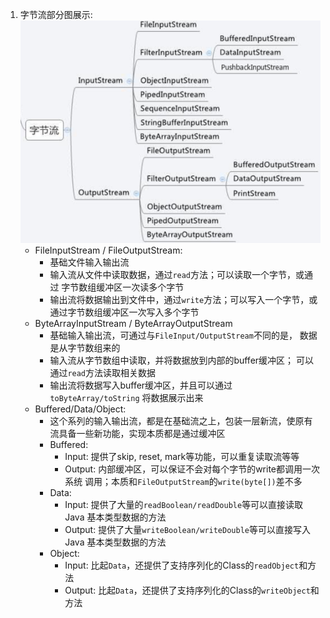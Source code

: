 1. 字节流部分图展示:
    ![ByteStream](./images/JavaByteStream.png)
    - FileInputStream / FileOutputStream:
        - 基础文件输入输出流
        - 输入流从文件中读取数据，通过`read`方法；可以读取一个字节，或通过
        字节数组缓冲区一次读多个字节
        - 输出流将数据输出到文件中，通过`write`方法；可以写入一个字节，或
        通过字节数组缓冲区一次写入多个字节
    - ByteArrayInputStream / ByteArrayOutputStream
        - 基础输入输出流，可通过与`FileInput/OutputStream`不同的是，
        数据是从字节数组来的
        - 输入流从字节数组中读取，并将数据放到内部的buffer缓冲区；
        可以通过`read`方法读取相关数据
        - 输出流将数据写入buffer缓冲区，并且可以通过`toByteArray/toString`
        将数据展示出来
    - Buffered/Data/Object:
        - 这个系列的输入输出流，都是在基础流之上，包装一层新流，使原有
        流具备一些新功能，实现本质都是通过缓冲区
        - Buffered:
            - Input: 提供了skip, reset, mark等功能，可以重复读取流等等
            - Output: 内部缓冲区，可以保证不会对每个字节的write都调用一次系统
            调用；本质和`FileOutputStream`的`write(byte[])`差不多
        - Data:
            - Input: 提供了大量的`readBoolean/readDouble`等可以直接读取Java
            基本类型数据的方法
            - Output: 提供了大量`writeBoolean/writeDouble`等可以直接写入Java
            基本类型数据的方法
        - Object:
            - Input: 比起`Data`，还提供了支持序列化的Class的`readObject`和方法
            - Output: 比起`Data`，还提供了支持序列化的Class的`writeObject`和方法